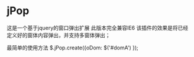 jPop
====

这是一个基于jquery的窗口弹出扩展
此版本完全兼容IE6
该插件的效果是将已经定义好的窗体内容弹出，并支持多窗体弹出；


最简单的使用方法
$.jPop.create({oDom: $('#domA')	});

